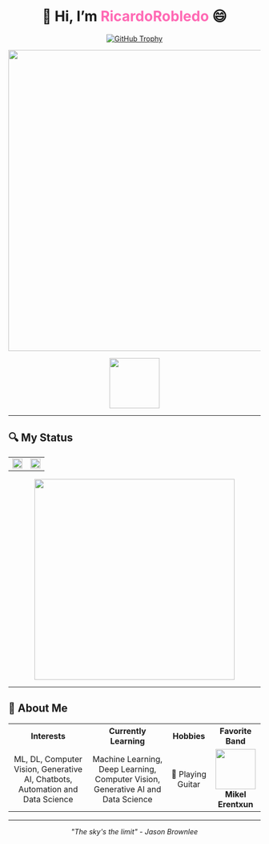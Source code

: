 <h1 align="center">👋 Hi, I’m <span style="color:#FF69B4">RicardoRobledo</span> 😄</h1>

<p align="center">
  <a href="https://github.com/ryo-ma/github-profile-trophy">
    <img src="https://github-profile-trophy.vercel.app/?username=RicardoRobledo&theme=discord&column=-1" alt="GitHub Trophy"/>
  </a>
</p>

<p align="center">
  <img src="https://skillicons.dev/icons?i=python,django,fastapi,sklearn,opencv,tensorflow,pytorch,anaconda,docker,azure&perline=10&theme=dark" width="600px">
</p>

<p align="center">
  <img src="https://images.squarespace-cdn.com/content/v1/624f533702b64e5c9c78e131/1678942955789-QY2AY83IJ497E181JUDZ/AI-900+Badge.png" width="100px">
</p>

---

## 🔍 My Status

<table>
<tr>
<td>
<img src="https://github-readme-stats.vercel.app/api?username=RicardoRobledo&show_icons=true&theme=radical" width="100%">
</td>
<td>
<img src="https://github-readme-streak-stats.herokuapp.com/?user=RicardoRobledo&theme=radical" width="100%">
</td>
</tr>
</table>

<p align="center">
  <img src="https://github-readme-stats.vercel.app/api/top-langs/?username=RicardoRobledo&layout=compact&theme=radical" width="400">
</p>

---

## 📘 About Me

<table>
  <tr>
    <th align="center">Interests</th>
    <th align="center">Currently Learning</th>
    <th align="center">Hobbies</th>
    <th align="center">Favorite Band</th>
  </tr>
  <tr>
    <td align="center">ML, DL, Computer Vision, Generative AI, Chatbots, Automation and Data Science</td>
    <td align="center">Machine Learning, Deep Learning, Computer Vision, Generative AI and Data Science</td>
    <td align="center">🎸 Playing Guitar</td>
    <td align="center">
      <img src="https://i.scdn.co/image/ab67616d0000b2734dd1e647d529501a2a06e543" height="80px" width="80px">
      <br><b>Mikel Erentxun</b>
    </td>
  </tr>
</table>

---

<p align="center">
  <i>"The sky's the limit" - Jason Brownlee</i>
</p>
